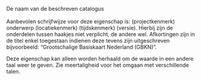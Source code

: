 De naam van de beschreven catalogus
<br/>
<br/>
Aanbevolen schrijfwijze voor deze eigenschap is: (projectkenmerk) onderwerp (locatiekenmerk) (tijdskenmerk) (versie). Hierbij zijn de onderdelen tussen haakjes niet verplicht, de andere wel. Afkortingen zijn in de titel enkel toegestaan indienen deze tevens zijn uitgeschreven bijvoorbeeld: “Grootschalige Basiskaart Nederland (GBKN)”.

Deze eigenschap kan alleen worden herhaald om de waarde in een andere taal weer te geven. Zie meertaligheid voor het omgaan met verschillende talen.
